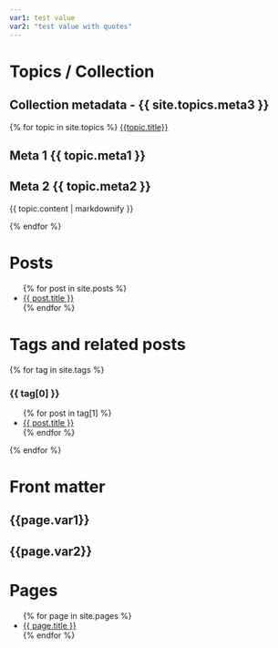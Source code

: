 ```yaml
---
var1: test value
var2: "test value with quotes"
---
```


# Topics / Collection

<h2>Collection metadata - {{ site.topics.meta3 }}</h2>
{% for topic in site.topics %}
  <a href="{{topic.url}}">{{topic.title}}</a>
  <h2>Meta 1 {{ topic.meta1 }}</h2>
  <h2>Meta 2 {{ topic.meta2 }}</h2>
  <p>{{ topic.content | markdownify }}</p>
{% endfor %}

# Posts

<ul>
  {% for post in site.posts %}
    <li>
      <a href="{{ post.url }}">{{ post.title }}</a>
    </li>
  {% endfor %}
</ul>

# Tags and related posts

{% for tag in site.tags %}
  <h3>{{ tag[0] }}</h3>
  <ul>
    {% for post in tag[1] %}
      <li><a href="{{ post.url }}">{{ post.title }}</a></li>
    {% endfor %}
  </ul>
{% endfor %}

# Front matter

<h2>{{page.var1}}</h2>
<h2>{{page.var2}}</h2>

# Pages

<ul>
  {% for page in site.pages %}
    <li>
      <a href="{{ page.url }}">{{ page.title }}</a>
    </li>
  {% endfor %}
</ul>